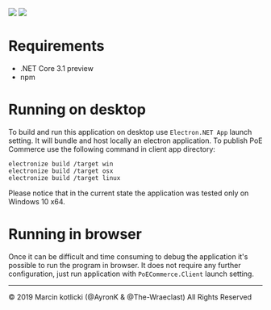 ![](https://github.com/AyronK/poe-commerce/workflows/Build/badge.svg)
![](https://github.com/AyronK/poe-commerce/workflows/Tests/badge.svg)

# Requirements
- .NET Core 3.1 preview
- npm

# Running on desktop
To build and run this application on desktop use `Electron.NET App` launch setting. It will bundle and host locally an electron application.
To publish PoE Commerce use the following command in client app directory:

```
electronize build /target win
electronize build /target osx
electronize build /target linux
```

Please notice that in the current state the application was tested only on Windows 10 x64.

# Running in browser
Once it can be difficult and time consuming to debug the application it's possible to run the program in browser. 
It does not require any further configuration, just run application with `PoECommerce.Client` launch setting.

  
---   


© 2019 Marcin kotlicki (@AyronK & @The-Wraeclast) All Rights Reserved
